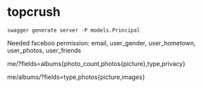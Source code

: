 # topcrush

```
swagger generate server -P models.Principal
```


Needed faceboo permission: email, user_gender, user_hometown, user_photos, user_friends

me/?fields=albums{photo_count,photos{picture},type,privacy}

me/albums/?fields=type,photos{picture,images}